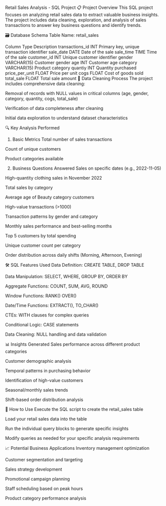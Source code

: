 Retail Sales Analysis - SQL Project
📋 Project Overview
This SQL project focuses on analyzing retail sales data to extract valuable business insights. The project includes data cleaning, exploration, and analysis of sales transactions to answer key business questions and identify trends.

🗃️ Database Schema
Table Name: retail_sales

Column	Type	Description
transactions_id	INT	Primary key, unique transaction identifier
sale_date	DATE	Date of the sale
sale_time	TIME	Time of the sale
customer_id	INT	Unique customer identifier
gender	VARCHAR(15)	Customer gender
age	INT	Customer age
category	VARCHAR(15)	Product category
quantiy	INT	Quantity purchased
price_per_unit	FLOAT	Price per unit
cogs	FLOAT	Cost of goods sold
total_sale	FLOAT	Total sale amount
🧹 Data Cleaning Process
The project includes comprehensive data cleaning:

Removal of records with NULL values in critical columns (age, gender, category, quantity, cogs, total_sale)

Verification of data completeness after cleaning

Initial data exploration to understand dataset characteristics

🔍 Key Analysis Performed
1. Basic Metrics
Total number of sales transactions

Count of unique customers

Product categories available

2. Business Questions Answered
Sales on specific dates (e.g., 2022-11-05)

High-quantity clothing sales in November 2022

Total sales by category

Average age of Beauty category customers

High-value transactions (>1000)

Transaction patterns by gender and category

Monthly sales performance and best-selling months

Top 5 customers by total spending

Unique customer count per category

Order distribution across daily shifts (Morning, Afternoon, Evening)

🛠️ SQL Features Used
Data Definition: CREATE TABLE, DROP TABLE

Data Manipulation: SELECT, WHERE, GROUP BY, ORDER BY

Aggregate Functions: COUNT, SUM, AVG, ROUND

Window Functions: RANK() OVER()

Date/Time Functions: EXTRACT(), TO_CHAR()

CTEs: WITH clauses for complex queries

Conditional Logic: CASE statements

Data Cleaning: NULL handling and data validation

📊 Insights Generated
Sales performance across different product categories

Customer demographic analysis

Temporal patterns in purchasing behavior

Identification of high-value customers

Seasonal/monthly sales trends

Shift-based order distribution analysis

🚀 How to Use
Execute the SQL script to create the retail_sales table

Load your retail sales data into the table

Run the individual query blocks to generate specific insights

Modify queries as needed for your specific analysis requirements

📈 Potential Business Applications
Inventory management optimization

Customer segmentation and targeting

Sales strategy development

Promotional campaign planning

Staff scheduling based on peak hours

Product category performance analysis
